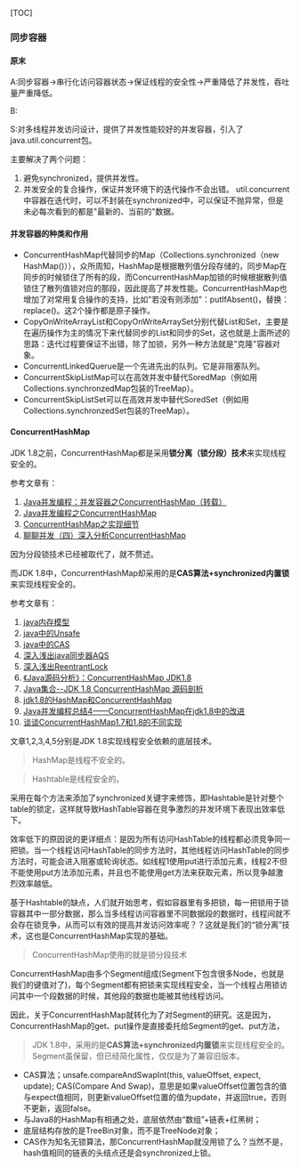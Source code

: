 [TOC]

### 同步容器

#### 原末

A:同步容器->串行化访问容器状态->保证线程的安全性->严重降低了并发性，吞吐量严重降低。

B:

S:对多线程并发访问设计，提供了并发性能较好的并发容器，引入了java.util.concurrent包。

主要解决了两个问题： 

1. 避免synchronized，提供并发性。 
2. 并发安全的复合操作，保证并发环境下的迭代操作不会出错。
util.concurrent中容器在迭代时，可以不封装在synchronized中，可以保证不抛异常，但是未必每次看到的都是"最新的、当前的"数据。

#### 并发容器的种类和作用

- ConcurrentHashMap代替同步的Map（Collections.synchronized（new HashMap()）），众所周知，HashMap是根据散列值分段存储的，同步Map在同步的时候锁住了所有的段，而ConcurrentHashMap加锁的时候根据散列值锁住了散列值锁对应的那段，因此提高了并发性能。ConcurrentHashMap也增加了对常用复合操作的支持，比如"若没有则添加"：putIfAbsent()，替换：replace()。这2个操作都是原子操作。
- CopyOnWriteArrayList和CopyOnWriteArraySet分别代替List和Set，主要是在遍历操作为主的情况下来代替同步的List和同步的Set，这也就是上面所述的思路：迭代过程要保证不出错，除了加锁，另外一种方法就是"克隆"容器对象。
- ConcurrentLinkedQuerue是一个先进先出的队列。它是非阻塞队列。
- ConcurrentSkipListMap可以在高效并发中替代SoredMap（例如用Collections.synchronzedMap包装的TreeMap）。
- ConcurrentSkipListSet可以在高效并发中替代SoredSet（例如用Collections.synchronzedSet包装的TreeMap）。

#### ConcurrentHashMap

JDK 1.8之前，ConcurrentHashMap都是采用**锁分离（锁分段）技术**来实现线程安全的。

参考文章有：

1. [Java并发编程：并发容器之ConcurrentHashMap（转载）](http://www.cnblogs.com/dolphin0520/p/3932905.html)
2. [Java并发编程之ConcurrentHashMap](http://www.iteye.com/topic/1103980)
3. [ConcurrentHashMap之实现细节](http://www.iteye.com/topic/344876)
4. [聊聊并发（四）深入分析ConcurrentHashMap](http://ifeve.com/ConcurrentHashMap/)

因为分段锁技术已经被取代了，就不赘述。


而JDK 1.8中，ConcurrentHashMap却采用的是**CAS算法+synchronized内置锁**来实现线程安全的。

参考文章有：

1. [java内存模型](http://www.jianshu.com/p/d3fda02d4cae)
2. [java中的Unsafe](http://www.jianshu.com/p/a16d638bc921)
3. [java中的CAS](http://www.jianshu.com/p/fb6e91b013cc)
4. [深入浅出java同步器AQS](http://www.jianshu.com/p/d8eeb31bee5c)
5. [深入浅出ReentrantLock](http://www.jianshu.com/p/4358b1466ec9)
6. [《Java源码分析》：ConcurrentHashMap JDK1.8](http://blog.csdn.net/u010412719/article/details/52145145)
7. [ Java集合--JDK 1.8 ConcurrentHashMap 源码剖析](http://blog.csdn.net/qq924862077/article/details/74530103)
8. [jdk1.8的HashMap和ConcurrentHashMap](https://my.oschina.net/pingpangkuangmo/blog/817973)
9. [Java并发编程总结4——ConcurrentHashMap在jdk1.8中的改进](http://www.cnblogs.com/everSeeker/p/5601861.html)
10. [谈谈ConcurrentHashMap1.7和1.8的不同实现](http://www.jianshu.com/p/e694f1e868ec)


文章1,2,3,4,5分别是JDK 1.8实现线程安全依赖的底层技术。

>HashMap是线程不安全的。

>Hashtable是线程安全的。

采用在每个方法来添加了synchronized关键字来修饰，即Hashtable是针对整个table的锁定，这样就导致HashTable容器在竞争激烈的并发环境下表现出效率低下。

效率低下的原因说的更详细点：是因为所有访问HashTable的线程都必须竞争同一把锁。当一个线程访问HashTable的同步方法时，其他线程访问HashTable的同步方法时，可能会进入阻塞或轮询状态。如线程1使用put进行添加元素，线程2不但不能使用put方法添加元素，并且也不能使用get方法来获取元素，所以竞争越激烈效率越低。

基于Hashtable的缺点，人们就开始思考，假如容器里有多把锁，每一把锁用于锁容器其中一部分数据，那么当多线程访问容器里不同数据段的数据时，线程间就不会存在锁竞争，从而可以有效的提高并发访问效率呢？？这就是我们的“锁分离”技术，这也是ConcurrentHashMap实现的基础。

>ConcurrentHashMap使用的就是锁分段技术

ConcurrentHashMap由多个Segment组成(Segment下包含很多Node，也就是我们的键值对了)，每个Segment都有把锁来实现线程安全，当一个线程占用锁访问其中一个段数据的时候，其他段的数据也能被其他线程访问。

因此，关于ConcurrentHashMap就转化为了对Segment的研究。这是因为，ConcurrentHashMap的get、put操作是直接委托给Segment的get、put方法，

>JDK 1.8中，采用的是**CAS算法+synchronized内置锁**来实现线程安全的。Segment虽保留，但已经简化属性，仅仅是为了兼容旧版本。

- CAS算法；unsafe.compareAndSwapInt(this, valueOffset, expect, update);  CAS(Compare And Swap)，意思是如果valueOffset位置包含的值与expect值相同，则更新valueOffset位置的值为update，并返回true，否则不更新，返回false。
- 与Java8的HashMap有相通之处，底层依然由“数组”+链表+红黑树；
- 底层结构存放的是TreeBin对象，而不是TreeNode对象；
- CAS作为知名无锁算法，那ConcurrentHashMap就没用锁了么？当然不是，hash值相同的链表的头结点还是会synchronized上锁。 